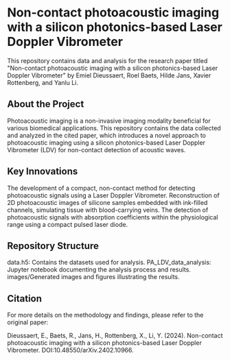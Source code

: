 # Non-contact photoacoustic imaging with a silicon photonics-based Laser Doppler Vibrometer 
This repository contains data and analysis for the research paper titled "Non-contact photoacoustic imaging with a silicon photonics-based Laser Doppler Vibrometer" by Emiel Dieussaert, Roel Baets, Hilde Jans, Xavier Rottenberg, and Yanlu Li.

## About the Project
Photoacoustic imaging is a non-invasive imaging modality beneficial for various biomedical applications. This repository contains the data collected and analyzed in the cited paper, which introduces a novel approach to photoacoustic imaging using a silicon photonics-based Laser Doppler Vibrometer (LDV) for non-contact detection of acoustic waves.

## Key Innovations
The development of a compact, non-contact method for detecting photoacoustic signals using a Laser Doppler Vibrometer.
Reconstruction of 2D photoacoustic images of silicone samples embedded with ink-filled channels, simulating tissue with blood-carrying veins.
The detection of photoacoustic signals with absorption coefficients within the physiological range using a compact pulsed laser diode.

## Repository Structure
data.h5: Contains the datasets used for analysis.
PA_LDV_data_analysis: Jupyter notebook documenting the analysis process and results.
images/Generated images and figures illustrating the results.

## Citation
For more details on the methodology and findings, please refer to the original paper:

Dieussaert, E., Baets, R., Jans, H., Rottenberg, X., Li, Y. (2024). Non-contact photoacoustic imaging with a silicon photonics-based Laser Doppler Vibrometer. DOI:10.48550/arXiv.2402.10966.

